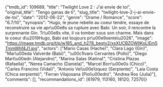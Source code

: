 {"tmdb_id": 109689, "title": "Twilight Love 2 : J'ai envie de toi", "original_title": "Tengo ganas de ti", "slug_title": "twilight-love-2-j-ai-envie-de-toi", "date": "2012-06-22", "genre": "Drame / Romance", "score": "6.7/10", "synopsis": "Hugo, le jeune rebelle au coeur tendre, essaye de reconstruire sa vie apr\u00e8s sa rupture avec Babi. Un soir, il rencontre la surprenante Gin. Tr\u00e8s vite, il va tomber sous son charme. Mais dans le coeur d\u2019Hugo, Babi est toujours pr\u00e9sente\u2026", "image": "https://image.tmdb.org/t/p/w185_and_h278_bestv2/xsXUCBZOWIlKoLlEm5TmmWhf4J1.jpg", "actors": ["Mario Casas (Hache)", "Clara Lago (Gin)", "Mar\u00eda Valverde (Babi)", "\u00c1lvaro Cervantes (Pollo)", "Diego Mart\u00edn (Alejandro)", "Marina Salas (Katina)", "Cristina Plazas (Rafaella)", "Nerea Camacho (Daniela)", "Marcel Borr\u00e0s (Chico)", "Carles Francino (Vidal)", "Antonio Vel\u00e1zquez (Serpiente)", "Laia Costa (Chica serpiente)", "Ferran Vilajosana (Piol\u00edn)", "Andrea Ros (Julia)"], "comments": [], "recommandations_id": [61979, 113160, 18120, 72570]}